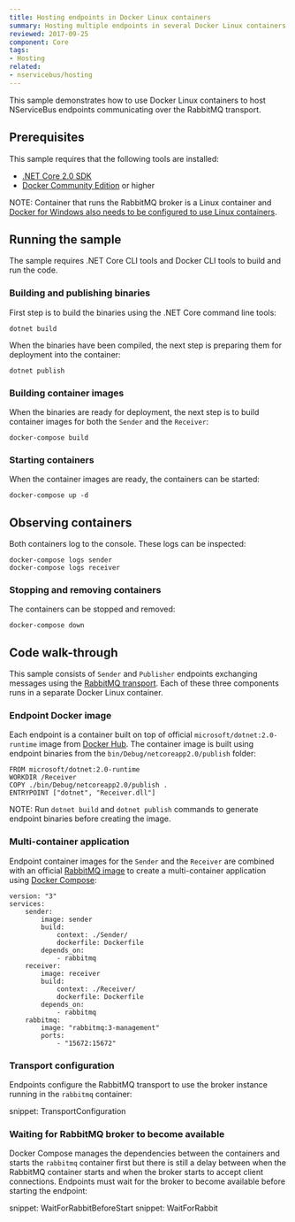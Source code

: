 ```yaml
---
title: Hosting endpoints in Docker Linux containers
summary: Hosting multiple endpoints in several Docker Linux containers managed by Docker Compose
reviewed: 2017-09-25
component: Core
tags:
- Hosting
related:
- nservicebus/hosting
---
```


This sample demonstrates how to use Docker Linux containers to host NServiceBus endpoints communicating over the RabbitMQ transport.

## Prerequisites

This sample requires that the following tools are installed:

  - [.NET Core 2.0 SDK](https://www.microsoft.com/net/download/core)
  - [Docker Community Edition](https://www.docker.com/community-edition) or higher

NOTE: Container that runs the RabbitMQ broker is a Linux container and [Docker for Windows also needs to be configured to use Linux containers](https://docs.docker.com/docker-for-windows/#switch-between-windows-and-linux-containers).

## Running the sample

The sample requires .NET Core CLI tools and Docker CLI tools to build and run the code.

### Building and publishing binaries

First step is to build the binaries using the .NET Core command line tools:

```
dotnet build
```

When the binaries have been compiled, the next step is preparing them for deployment into the container:

```
dotnet publish
```

### Building container images

When the binaries are ready for deployment, the next step is to build container images for both the `Sender` and the `Receiver`:

```
docker-compose build
```

### Starting containers

When the container images are ready, the containers can be started:

```
docker-compose up -d
```

## Observing containers

Both containers log to the console. These logs can be inspected:

```
docker-compose logs sender
docker-compose logs receiver
```

### Stopping and removing containers

The containers can be stopped and removed:

```
docker-compose down
```

## Code walk-through

This sample consists of `Sender` and `Publisher` endpoints exchanging messages using the [RabbitMQ transport](/transports/rabbitmq). Each of these three components runs in a separate Docker Linux container.

### Endpoint Docker image

Each endpoint is a container built on top of official `microsoft/dotnet:2.0-runtime` image from [Docker Hub](https://hub.docker.com/). The container image is built using endpoint binaries from the `bin/Debug/netcoreapp2.0/publish` folder:

```
FROM microsoft/dotnet:2.0-runtime
WORKDIR /Receiver
COPY ./bin/Debug/netcoreapp2.0/publish .
ENTRYPOINT ["dotnet", "Receiver.dll"]
```

NOTE: Run `dotnet build` and `dotnet publish` commands to generate endpoint binaries before creating the image.

### Multi-container application

Endpoint container images for the `Sender` and the `Receiver` are combined with an official [RabbitMQ image](https://hub.docker.com/_/rabbitmq/) to create a multi-container application using [Docker Compose](https://docs.docker.com/compose/):

```
version: "3"
services:   
    sender:
        image: sender
        build:
            context: ./Sender/
            dockerfile: Dockerfile
        depends_on:
            - rabbitmq
    receiver:
        image: receiver
        build:
            context: ./Receiver/
            dockerfile: Dockerfile
        depends_on:
            - rabbitmq
    rabbitmq:
        image: "rabbitmq:3-management"
        ports:
            - "15672:15672"
```

### Transport configuration

Endpoints configure the RabbitMQ transport to use the broker instance running in the `rabbitmq` container:

snippet: TransportConfiguration

### Waiting for RabbitMQ broker to become available

Docker Compose manages the dependencies between the containers and starts the `rabbitmq` container first but there is still a delay between when the RabbitMQ container starts and when the broker starts to accept client connections. Endpoints must wait for the broker to become available before starting the endpoint:

snippet: WaitForRabbitBeforeStart
snippet: WaitForRabbit
